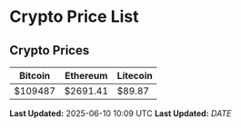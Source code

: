 # Crypto Price List

## Crypto Prices
| Bitcoin | Ethereum | Litecoin |
| ------- | -------- | -------- |
| $109487 | $2691.41 | $89.87 |
**Last Updated:** 2025-06-10 10:09 UTC
**Last Updated:** $DATE$
